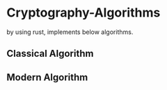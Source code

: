# Cryptography-Algorithms

by using rust, implements below algorithms.   

## Classical Algorithm



## Modern Algorithm

